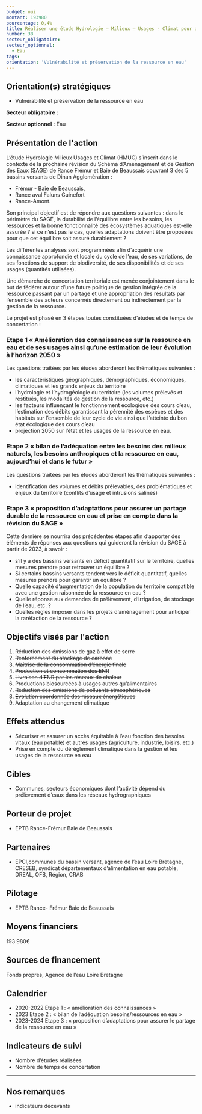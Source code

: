 ```yaml
---
budget: oui
montant: 193980
pourcentage: 0,4%
title: Réaliser une étude Hydrologie – Milieux – Usages - Climat pour assurer le partage durable de la ressource en eau de La Rance et du Frémur (analyses HMUC)
number: 38
secteur_obligatoire:
secteur_optionnel:
  - Eau
tags:
orientation: 'Vulnérabilité et préservation de la ressource en eau'
---
```


## Orientation(s) stratégiques

- Vulnérabilité et préservation de la ressource en eau

**Secteur obligatoire :**

**Secteur optionnel :** Eau

## Présentation de l'action

L’étude Hydrologie Milieux Usages et Climat (HMUC) s’inscrit dans le contexte de la prochaine révision du Schéma d’Aménagement et de Gestion des Eaux (SAGE) de Rance Frémur et Baie de Beaussais couvrant 3 des 5 bassins versants de Dinan Agglomération :
- Frémur - Baie de Beaussais,
- Rance aval Faluns Guinefort
- Rance-Amont.

Son principal objectif est de répondre aux questions suivantes : dans le périmètre du SAGE, la durabilité de l’équilibre entre les besoins, les ressources et la bonne fonctionnalité des écosystèmes aquatiques est-elle assurée ? si ce n’est pas le cas, quelles adaptations doivent être proposées pour que cet équilibre soit assuré durablement ?

Les différentes analyses sont programmées afin d’acquérir une connaissance approfondie et locale du cycle de l’eau, de ses variations, de ses fonctions de support de biodiversité, de ses disponibilités et de ses usages (quantités utilisées).

Une démarche de concertation territoriale est menée conjointement dans le but de fédérer autour d’une future politique de gestion intégrée de la ressource passant par un partage et une appropriation des résultats par l’ensemble des acteurs concernés directement ou indirectement par la gestion de la ressource.

Le projet est phasé en 3 étapes toutes constituées d’études et de temps de concertation :

### Etape 1 « Amélioration des connaissances sur la ressource en eau et de ses usages ainsi qu’une estimation de leur évolution à l’horizon 2050 »

Les questions traitées par les études aborderont les thématiques suivantes :
- les caractéristiques géographiques, démographiques, économiques, climatiques et les grands enjeux du territoire
- l’hydrologie et l’hydrogéologie du territoire (les volumes prélevés et restitués, les modalités de gestion de la ressource, etc.)
- les facteurs influençant le fonctionnement écologique des cours d’eau, l’estimation des débits garantissant la pérennité des espèces et des habitats sur l’ensemble de leur cycle de vie ainsi que l’atteinte du bon état écologique des cours d’eau
- projection 2050 sur l’état et les usages de la ressource en eau.

### Etape 2 « bilan de l’adéquation entre les besoins des milieux naturels, les besoins anthropiques et la ressource en eau, aujourd’hui et dans le futur »

Les questions traitées par les études aborderont les thématiques suivantes :
- identification des volumes et débits prélevables, des problématiques et enjeux du territoire (conflits d’usage et intrusions salines)

### Etape 3 « proposition d’adaptations pour assurer un partage durable de la ressource en eau et prise en compte dans la révision du SAGE »

Cette dernière se nourrira des précédentes étapes afin d’apporter des éléments de réponses aux questions qui guideront la révision du SAGE à partir de 2023, à savoir :
- s’il y a des bassins versants en déficit quantitatif sur le territoire, quelles mesures prendre pour retrouver un équilibre ?
- Si certains bassins versants tendent vers le déficit quantitatif, quelles mesures prendre pour garantir un équilibre ?
- Quelle capacité d’augmentation de la population du territoire compatible avec une gestion raisonnée de la ressource en eau ?
- Quelle réponse aux demandes de prélèvement, d’irrigation, de stockage de l’eau, etc. ?
- Quelles règles imposer dans les projets d’aménagement pour anticiper la raréfaction de la ressource ?

## Objectifs visés par l'action

1. ~~Réduction des émissions de gaz à effet de serre~~
2. ~~Renforcement du stockage de carbone~~
3. ~~Maîtrise de la consommation d’énergie finale~~
4. ~~Production et consommation des ENR~~
5. ~~Livraison d’ENR par les réseaux de chaleur~~
6. ~~Productions biosourcées à usages autres qu’alimentaires~~
7. ~~Réduction des émissions de polluants atmosphériques~~
8. ~~Évolution coordonnée des réseaux énergétiques~~
9. Adaptation au changement climatique

## Effets attendus

- Sécuriser et assurer un accès équitable à l’eau fonction des besoins vitaux (eau potable) et autres usages (agriculture, industrie, loisirs, etc.)
- Prise en compte du dérèglement climatique dans la gestion et les usages de la ressource en eau

## Cibles

- Communes, secteurs économiques dont l’activité dépend du prélèvement d’eaux dans les réseaux hydrographiques

## Porteur de projet

- EPTB Rance-Frémur Baie de Beaussais

## Partenaires

- EPCI,communes du bassin versant, agence de l’eau Loire Bretagne, CRESEB, syndicat départementaux d’alimentation en eau potable, DREAL, OFB, Région, CRAB

## Pilotage

- EPTB Rance- Frémur Baie de Beaussais

## Moyens financiers

193 980€

## Sources de financement

Fonds propres, Agence de l’eau Loire Bretagne

## Calendrier

- 2020-2022 Etape 1 : « amélioration des connaissances »
- 2023 Etape 2 : « bilan de l’adéquation besoins/ressources en eau »
- 2023-2024 Etape 3 : « proposition d’adaptations pour assurer le partage de la ressource en eau »

## Indicateurs de suivi

- Nombre d’études réalisées
- Nombre de temps de concertation

---

## Nos remarques

- indicateurs décevants